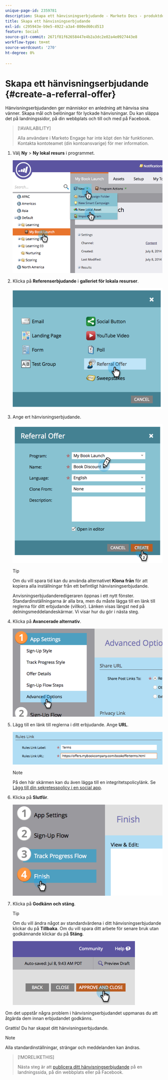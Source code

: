 ```yaml
---
unique-page-id: 2359781
description: Skapa ett hänvisningserbjudande - Marketo Docs - produktdokumentation
title: Skapa ett hänvisningserbjudande
exl-id: c295943e-b9e5-4922-a3a4-800ed60cd513
feature: Social
source-git-commit: 2671f81f62658447e4b2a3dc2e02a4e0927443e8
workflow-type: tm+mt
source-wordcount: '270'
ht-degree: 0%

---
```


# Skapa ett hänvisningserbjudande {#create-a-referral-offer}

Hänvisningserbjudanden ger människor en anledning att hänvisa sina vänner. Skapa mål och belöningar för lyckade hänvisningar. Du kan släppa det på landningssidor, på din webbplats och till och med på Facebook.

>[!AVAILABILITY]
>
>Alla användare i Marketo Engage har inte köpt den här funktionen. Kontakta kontoteamet (din kontoansvarige) för mer information.

1. Välj **Ny** > **Ny lokal resurs** i programmet.

   ![](assets/image2014-9-19-11-3a3-3a23.png)

1. Klicka på **Referenserbjudande** i **galleriet för lokala resurser**.

   ![](assets/image2014-9-19-11-3a3-3a31.png)

1. Ange ert hänvisningserbjudande.

   ![](assets/image2014-9-19-11-3a3-3a40.png)

   >[!TIP]
   >
   >Om du vill spara tid kan du använda alternativet **Klona från** för att kopiera alla inställningar från ett befintligt hänvisningserbjudande.

   Anvisningserbjudanderedigeraren öppnas i ett nytt fönster. Standardinställningarna är alla bra, men du måste lägga till en länk till reglerna för ditt erbjudande (villkor). Länken visas längst ned på delningsmeddelandeskärmar. Vi visar hur du gör i nästa steg.

1. Klicka på **Avancerade alternativ**.

   ![](assets/image2014-9-19-11-3a3-3a49.png)

1. Lägg till en länk till reglerna i ditt erbjudande. Ange **URL**.

   ![](assets/image2014-9-19-11-3a3-3a57.png)

   >[!NOTE]
   >
   >På den här skärmen kan du även lägga till en integritetspolicylänk. Se [Lägg till din sekretesspolicy i en social app](/help/marketo/product-docs/demand-generation/social/social-functions/add-your-privacy-policy-to-a-social-app.md).

1. Klicka på **Slutför**.

   ![](assets/image2014-9-19-11-3a4-3a4.png)

1. Klicka på **Godkänn och stäng**.

   >[!TIP]
   >
   >Om du vill ändra något av standardvärdena i ditt hänvisningserbjudande klickar du på **Tillbaka**. Om du vill spara ditt arbete för senare bruk utan godkännande klickar du på **Stäng**.

   ![](assets/image2014-9-19-11-3a4-3a11.png)

Om det uppstår några problem i hänvisningserbjudandet uppmanas du att åtgärda dem innan erbjudandet godkänns.

Grattis! Du har skapat ditt hänvisningserbjudande.

>[!NOTE]
>
>Alla standardinställningar, strängar och meddelanden kan ändras.

>[!MORELIKETHIS]
>
>Nästa steg är att [publicera ditt hänvisningserbjudande](/help/marketo/product-docs/demand-generation/social/referral-offers/publish-a-referral-offer.md) på en landningssida, på din webbplats eller på Facebook.
